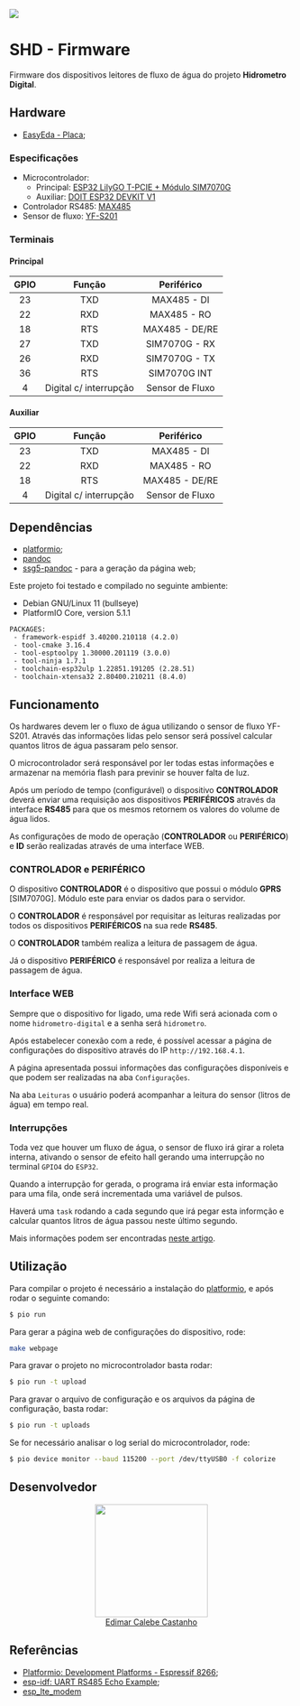 ![](https://gitlab.com/projeto-leitor-hidrometro/shd-firmware/badges/main/pipeline.svg)

# SHD - Firmware

Firmware dos dispositivos leitores de fluxo de água do projeto **Hidrometro Digital**.

## Hardware

* [EasyEda - Placa](https://easyeda.com/editor#id=7732b4349d4646e5ac3e3764baabef0e);

### Especificações

* Microcontrolador: 
    * Principal: [ESP32 LilyGO T-PCIE + Módulo SIM7070G](https://github.com/Xinyuan-LilyGO/LilyGo-T-PCIE)
    * Auxiliar: [DOIT ESP32 DEVKIT V1](https://docs.platformio.org/en/latest/boards/espressif32/esp32doit-devkit-v1.html#id1)
* Controlador RS485: [MAX485](https://www.maximintegrated.com/en/products/interface/transceivers/MAX485.html#tech-docs)
* Sensor de fluxo: [YF-S201](https://www.sparkfun.com/datasheets/Robotics/QR_QRE1113.GR.pdf)

### Terminais

#### Principal

| GPIO | Função | Periférico |
|:----:|:------:|:----------:|
| 23 | TXD | MAX485 - DI |
| 22 | RXD | MAX485 - RO |
| 18 | RTS | MAX485 - DE/RE |
| 27 | TXD | SIM7070G - RX |
| 26 | RXD | SIM7070G - TX |
| 36 | RTS | SIM7070G INT |
| 4 | Digital c/ interrupção | Sensor de Fluxo |

#### Auxiliar

| GPIO | Função | Periférico |
|:----:|:------:|:----------:|
| 23 | TXD | MAX485 - DI |
| 22 | RXD | MAX485 - RO |
| 18 | RTS | MAX485 - DE/RE |
| 4 | Digital c/ interrupção | Sensor de Fluxo |

## Dependências

* [platformio];
* [pandoc]
* [ssg5-pandoc] - para a geração da página web;

Este projeto foi testado e compilado no seguinte ambiente:

* Debian GNU/Linux 11 (bullseye)
* PlatformIO Core, version 5.1.1

```
PACKAGES:
 - framework-espidf 3.40200.210118 (4.2.0)
 - tool-cmake 3.16.4
 - tool-esptoolpy 1.30000.201119 (3.0.0)
 - tool-ninja 1.7.1
 - toolchain-esp32ulp 1.22851.191205 (2.28.51)
 - toolchain-xtensa32 2.80400.210211 (8.4.0)
```
## Funcionamento

Os hardwares devem ler o fluxo de água utilizando o sensor de fluxo YF-S201. 
Através das informações lidas pelo sensor será possível calcular quantos litros de água passaram pelo sensor.

O microcontrolador será responsável por ler todas estas informações e armazenar na memória flash para previnir se houver falta de luz.

Após um período de tempo (configurável) o dispositivo **CONTROLADOR** deverá enviar uma requisição aos dispositivos **PERIFÉRICOS** através da interface **RS485** para que os mesmos retornem os valores do volume de água lidos.

As configurações de modo de operação (**CONTROLADOR** ou **PERIFÉRICO**) e **ID** serão realizadas através de uma interface WEB.

### CONTROLADOR e PERIFÉRICO

O dispositivo **CONTROLADOR** é o dispositivo que possui o módulo **GPRS** [SIM7070G]. Módulo este para enviar os dados para o servidor.

O **CONTROLADOR** é responsável por requisitar as leituras realizadas por todos os dispositivos **PERIFÉRICOS** na sua rede **RS485**.

O **CONTROLADOR** também realiza a leitura de passagem de água.

Já o dispositivo **PERIFÉRICO** é responsável por realiza a leitura de passagem de água.

### Interface WEB

Sempre que o dispositivo for ligado, uma rede Wifi será acionada com o nome `hidrometro-digital` e a senha será `hidrometro`.

Após estabelecer conexão com a rede, é possível acessar a página de configurações do dispositivo através do IP `http://192.168.4.1`.

A página apresentada possui informações das configurações disponíveis e que podem ser realizadas na aba `Configurações`.

Na aba `Leituras` o usuário poderá acompanhar a leitura do sensor (litros de água) em tempo real.

### Interrupções

Toda vez que houver um fluxo de água, o sensor de fluxo irá girar a
roleta interna, ativando o sensor de efeito hall gerando uma interrupção
no terminal `GPIO4` do `ESP32`.

Quando a interrupção for gerada, o programa irá enviar esta informação
para uma fila, onde será incrementada uma variável de pulsos.

Haverá uma `task` rodando a cada segundo que irá pegar esta informção e
calcular quantos litros de água passou neste último segundo.

Mais informações podem ser encontradas [neste artigo](https://how2electronics.com/iot-water-flow-meter-using-esp8266-water-flow-sensor/).

## Utilização

Para compilar o projeto é necessário a instalação do [platformio], e após rodar o seguinte comando:

```sh
$ pio run
```

Para gerar a página web de configurações do dispositivo, rode:

```sh
make webpage
```

Para gravar o projeto no microcontrolador basta rodar:

```sh
$ pio run -t upload
```

Para gravar o arquivo de configuração e os arquivos da página de configuração, basta rodar:

```sh
$ pio run -t uploads
```

Se for necessário analisar o log serial do microcontrolador, rode:

```sh
$ pio device monitor --baud 115200 --port /dev/ttyUSB0 -f colorize
```

## Desenvolvedor

<div style="align: center; text-align:center;">
<img src="https://assets.gitlab-static.net/uploads/-/system/user/avatar/2382314/avatar.png" width="200px" />
<div style="text-align: center;"><a href="https://gitlab.com/Calebe94">Edimar Calebe Castanho</a></div>
</div>

## Referências

* [Platformio: Development Platforms - Espressif 8266](https://docs.platformio.org/en/latest/platforms/espressif8266.html);
* [esp-idf: UART RS485 Echo Example](https://github.com/espressif/esp-idf/tree/master/examples/peripherals/uart/uart_echo_rs485);
* [esp_lte_modem](https://github.com/olliiiver/esp_lte_modem)

[platformio]: https://docs.platformio.org/en/latest/core/installation.html
[pandoc]: https://pandoc.org/
[ssg5-pandoc]: https://gitlab.com/Calebe94/ssg5-pandoc
